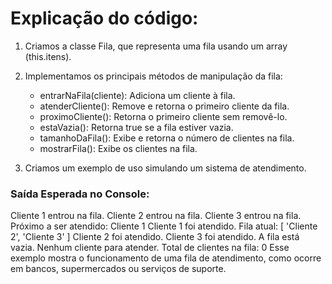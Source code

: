 # Explicação do código:

1. Criamos a classe Fila, que representa uma fila usando um array (this.itens).

2. Implementamos os principais métodos de manipulação da fila:
    - entrarNaFila(cliente): Adiciona um cliente à fila.
    - atenderCliente(): Remove e retorna o primeiro cliente da fila.
    - proximoCliente(): Retorna o primeiro cliente sem removê-lo.
    - estaVazia(): Retorna true se a fila estiver vazia.
    - tamanhoDaFila(): Exibe e retorna o número de clientes na fila.
    - mostrarFila(): Exibe os clientes na fila.

3. Criamos um exemplo de uso simulando um sistema de atendimento.


### Saída Esperada no Console:

Cliente 1 entrou na fila.
Cliente 2 entrou na fila.
Cliente 3 entrou na fila.
Próximo a ser atendido: Cliente 1
Cliente 1 foi atendido.
Fila atual: [ 'Cliente 2', 'Cliente 3' ]
Cliente 2 foi atendido.
Cliente 3 foi atendido.
A fila está vazia. Nenhum cliente para atender.
Total de clientes na fila: 0
Esse exemplo mostra o funcionamento de uma fila de atendimento, como ocorre em bancos, supermercados ou serviços de suporte.